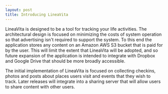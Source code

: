 ```yaml
---
layout: post
title: Introducing LineaVita
---
```


LineaVita is designed to be a tool for tracking your life activities.  The architectural design is focused on minimizing the costs of system operation so that advertising isn't required to support the system.  To this end the application stores any content on an Amazon AWS S3 bucket that is paid for by the user.  This will limit the extent that LineaVita will be adopted, and so future expansion of the application is intended to integrate with Dropbox and Google Drive that should be more broadly accessible.

The initial implementation of LineaVita is focused on collecting checkins, photos and posts about places users visit and events that they wish to track.  Later releases will integrate into a sharing server that will allow users to share content with other users.